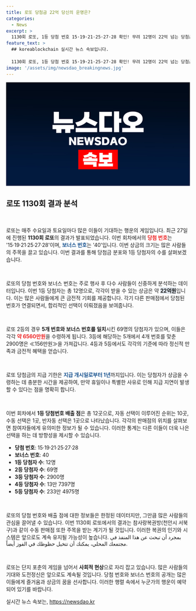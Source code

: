 ```yaml
---
title: 로또 당첨금 22억 당신의 운명은?
categories:
  - News
excerpt: >
  1130회 로또, 1등 당첨 번호 15·19·21·25·27·28 확인! 무려 12명이 22억 넘는 당첨금의 주인공이 되었다. 2등도 69명으로 6560만 원씩 수령! 당신도 행운의 주인공이 될 수 있을까? 클릭해서 자세히 알아보세요!
feature_text: >
  ## koreablockchain 실시간 뉴스 속보입니다.

  1130회 로또, 1등 당첨 번호 15·19·21·25·27·28 확인! 무려 12명이 22억 넘는 당첨금의 주인공이 되었다. 2등도 69명으로 6560만 원씩 수령! 당신도 행운의 주인공이 될 수 있을까? 클릭해서 자세히 알아보세요!
image: '/assets/img/newsdao_breakingnews.jpg'
---
```


<p><img src="/assets/img/newsdao_breakingnews.jpg" alt="koreablockchain 속보" /></p>

<h2 data-ke-size="size26">로또 1130회 결과 분석</h2>

<p data-ke-size="size16">&nbsp;</p>

<p>로또는 매주 수요일과 토요일마다 많은 이들이 기대하는 행운의 게임입니다. 최근 27일에 진행된 <b>1130회 로또</b>의 결과가 발표되었습니다. 이번 회차에서의 <b><span style="color: #ee2323;">당첨 번호</span></b>는 '15·19·21·25·27·28'이며, <b><span style="color: #1a5490;">보너스 번호</span></b>는 '40'입니다. 이번 상금의 크기는 많은 사람들의 주목을 끌고 있습니다. 이번 결과를 통해 당첨금 분포와 1등 당첨자의 수를 살펴보겠습니다.</p>

<p data-ke-size="size16">&nbsp;</p>

<p>로또의 당첨 번호와 보너스 번호는 주로 행사 후 다수 사람들이 신중하게 분석하는 데이터입니다. 이번 1등 당첨자는 총 12명으로, 각각이 받을 수 있는 상금은 약 <b><span style="background-color: #21538527;">22억원</span></b>입니다. 이는 많은 사람들에게 큰 금전적 기회를 제공합니다. 각기 다른 판매점에서 당첨된 번호가 연결되면서, 합리적인 선택이 이뤄졌음을 보여줍니다.</p>

<p data-ke-size="size16">&nbsp;</p>

<p>로또 2등의 경우 <b>5개 번호와 보너스 번호를 일치</b>시킨 69명의 당첨자가 있으며, 이들은 각각 <b><span style="color: #ee2323;">약 6560만원</span></b>을 수령하게 됩니다. 3등에 해당하는 5개에서 4개 번호를 맞춘 2900명은 ≪156만원≫을 가져갑니다. 4등과 5등에서도 각각의 기준에 따라 정신적 만족과 금전적 혜택을 얻습니다.</p>

<p data-ke-size="size16">&nbsp;</p>

<p>로또 당첨금의 지급 기한은 <b><span style="color: #1a5490;">지급 개시일로부터 1년</span></b>까지입니다. 이는 당첨자가 상금을 수령하는 데 충분한 시간을 제공하여, 만약 휴일이나 특별한 사유로 인해 지급 지연이 발생할 수 있다는 점을 명확히 합니다. </p>

<p data-ke-size="size16">&nbsp;</p>

<p>이번 회차에서 <b>1등 당첨번호 배출 점</b>은 총 12곳으로, 자동 선택이 이루어진 순위는 10곳, 수동 선택은 1곳, 반자동 선택은 1곳으로 나타났습니다. 각각의 판매점의 위치를 살펴보면 참여자들에게 유의미한 정보가 될 수 있습니다. 이러한 통계는 다른 이들이 더욱 나은 선택을 하는 데 방향성을 제시할 수 있습니다.</p>

<ul>
    <li><b>당첨 번호</b>: 15·19·21·25·27·28</li>
    <li><b>보너스 번호</b>: 40</li>
    <li><b>1등 당첨자 수</b>: 12명</li>
    <li><b>2등 당첨자 수</b>: 69명</li>
    <li><b>3등 당첨자 수</b>: 2900명</li>
    <li><b>4등 당첨자 수</b>: 13만 7397명</li>
    <li><b>5등 당첨자 수</b>: 233만 4975명</li>
</ul>

<p data-ke-size="size16">&nbsp;</p>

<p>로또의 당첨 번호와 배출 점에 대한 정보들은 한정된 데이터지만, 그만큼 많은 사람들의 관심을 끌어낼 수 있습니다. 이번 1130회 로또에서의 결과는 참사랑복권방(천안시 서북구)과 같이 수동 판매점 또한 주목을 받는 계기가 될 것입니다. 이러한 복권의 인기와 시스템은 앞으로도 계속 유지될 가능성이 높습니다. بمجرد أن تبحث عن هذا المنفذ في مجتمعك المحلي، يمكنك أن تتخيل حظوظك في الفوز أيضاً.</p>

<p data-ke-size="size16">&nbsp;</p>

<p>로또는 단지 포춘의 게임을 넘어서 <b>사회적 현상</b>으로 자리 잡고 있습니다. 많은 사람들의 기대와 도전정신은 앞으로도 계속될 것입니다. 당첨 번호와 보너스 번호의 공개는 많은 이들에게 즐거움과 상금의 꿈을 선사합니다. 이러한 행렬 속에서 누군가의 행운이 예약되어 있기를 바랍니다.</p>
실시간 뉴스 속보는, <a href="https://newsdao.kr" rel="dofollow">https://newsdao.kr</a>


